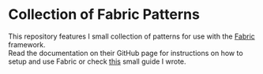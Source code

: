 # Collection of Fabric Patterns

This repository features I small collection of patterns for use with the [Fabric](https://github.com/danielmiessler/fabric) framework.\
Read the documentation on their GitHub page for instructions on how to setup and use Fabric or check [this](https://optixsec.github.io/darkstar-blog/posts/unlock_the_power_of_large_language_models_how_to_download_and_install_fabric/) small guide I wrote.
